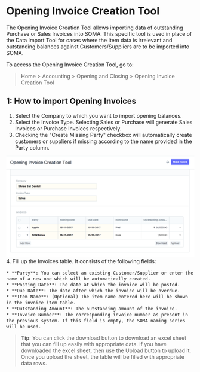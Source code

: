 
# Opening Invoice Creation Tool


The Opening Invoice Creation Tool allows importing data of outstanding Purchase or Sales Invoices into SOMA. This specific tool is used in place of the Data Import Tool for cases where the Item data is irrelevant and outstanding balances against Customers/Suppliers are to be imported into SOMA.


To access the Opening Invoice Creation Tool, go to:



> 
> Home > Accounting > Opening and Closing > Opening Invoice Creation Tool
> 
> 
> 


## 1: How to import Opening Invoices


1. Select the Company to which you want to import opening balances.
2. Select the Invoice Type. Selecting Sales or Purchase will generate Sales Invoices or Purchase Invoices respectively.
3. Checking the "Create Missing Party" checkbox will automatically create customers or suppliers if missing according to the name provided in the Party column.


![Opening Invoice Creation Tool](/files/opening-invoice-creation-tool.png)
4. Fill up the Invoices table. It consists of the following fields:


	* **Party**: You can select an existing Customer/Supplier or enter the name of a new one which will be automatically created.
	* **Posting Date**: The date at which the invoice will be posted.
	* **Due Date**: The date after which the invoice will be overdue.
	* **Item Name**: (Optional) The item name entered here will be shown in the invoice item table.
	* **Outstanding Amount**: The outstanding amount of the invoice.
	* **Invoice Number**: The corresponding invoice number as present in the previous system. If this field is empty, the SOMA naming series will be used.



> 
> **Tip**: You can click the download button to download an excel sheet that you can fill up easily with appropriate data. If you have downloaded the excel sheet, then use the Upload button to upload it. Once you upload the sheet, the table will be filled with appropriate data rows.
> 
> 
> 


